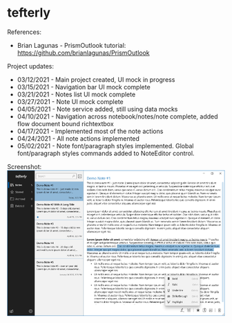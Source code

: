 # tefterly
References:
- Brian Lagunas - PrismOutlook tutorial: https://github.com/brianlagunas/PrismOutlook

Project updates:
- 03/12/2021 - Main project created, UI mock in progress
- 03/15/2021 - Navigation bar UI mock complete
- 03/21/2021 - Notes list UI mock complete 
- 03/27/2021 - Note UI mock complete
- 04/05/2021 - Note service added, still using data mocks
- 04/10/2021 - Navigation across notebook/notes/note complete, added flow document bound richtextbox
- 04/17/2021 - Implemented most of the note actions
- 04/24/2021 - All note actions implemented
- 05/02/2021 - Note font/paragraph styles implemented. Global font/paragraph styles commands added to NoteEditor control.

Screenshot:
<img src="Screenshot.png" alt="Screenshot" width="900"/>